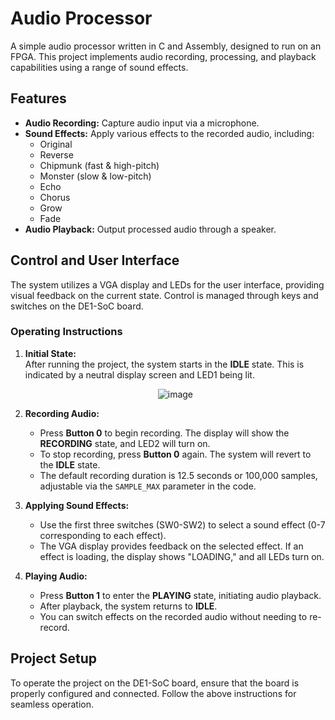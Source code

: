 # Audio Processor

A simple audio processor written in C and Assembly, designed to run on an FPGA. This project implements audio recording, processing, and playback capabilities using a range of sound effects.

## Features

- **Audio Recording:** Capture audio input via a microphone.
- **Sound Effects:** Apply various effects to the recorded audio, including:
  - Original
  - Reverse
  - Chipmunk (fast & high-pitch)
  - Monster (slow & low-pitch)
  - Echo
  - Chorus
  - Grow
  - Fade
- **Audio Playback:** Output processed audio through a speaker.

## Control and User Interface

The system utilizes a VGA display and LEDs for the user interface, providing visual feedback on the current state. Control is managed through keys and switches on the DE1-SoC board.

### Operating Instructions

1. **Initial State:**  
   After running the project, the system starts in the **IDLE** state. This is indicated by a neutral display screen and LED1 being lit.

   <p align="center">
     <img src="https://github.com/user-attachments/assets/6d23faa3-067c-4c1c-b189-0d95a392c718" alt="image"/>
   </p>

2. **Recording Audio:**  
   - Press **Button 0** to begin recording. The display will show the **RECORDING** state, and LED2 will turn on.
   - To stop recording, press **Button 0** again. The system will revert to the **IDLE** state.
   - The default recording duration is 12.5 seconds or 100,000 samples, adjustable via the `SAMPLE_MAX` parameter in the code.

3. **Applying Sound Effects:**  
   - Use the first three switches (SW0-SW2) to select a sound effect (0-7 corresponding to each effect).
   - The VGA display provides feedback on the selected effect. If an effect is loading, the display shows "LOADING," and all LEDs turn on.

4. **Playing Audio:**  
   - Press **Button 1** to enter the **PLAYING** state, initiating audio playback.
   - After playback, the system returns to **IDLE**.
   - You can switch effects on the recorded audio without needing to re-record.

## Project Setup

To operate the project on the DE1-SoC board, ensure that the board is properly configured and connected. Follow the above instructions for seamless operation.
